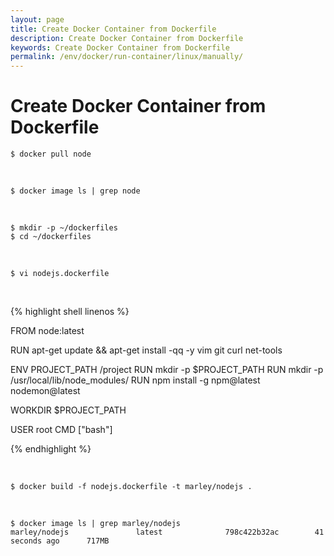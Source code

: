 ```yaml
---
layout: page
title: Create Docker Container from Dockerfile
description: Create Docker Container from Dockerfile
keywords: Create Docker Container from Dockerfile
permalink: /env/docker/run-container/linux/manually/
---
```


# Create Docker Container from Dockerfile

    $ docker pull node

<br/>
    
    $ docker image ls | grep node

<br/>

    $ mkdir -p ~/dockerfiles
    $ cd ~/dockerfiles

<br/>

    $ vi nodejs.dockerfile

<br/>

{% highlight shell linenos %}

FROM node:latest

RUN apt-get update && apt-get install -qq -y vim git curl net-tools

ENV PROJECT_PATH /project
RUN mkdir -p \$PROJECT_PATH
RUN mkdir -p /usr/local/lib/node_modules/
RUN npm install -g npm@latest nodemon@latest

WORKDIR \$PROJECT_PATH

USER root
CMD ["bash"]

{% endhighlight %}

<br/>

    $ docker build -f nodejs.dockerfile -t marley/nodejs .

<br/>
    
    $ docker image ls | grep marley/nodejs
    marley/nodejs               latest              798c422b32ac        41 seconds ago      717MB
